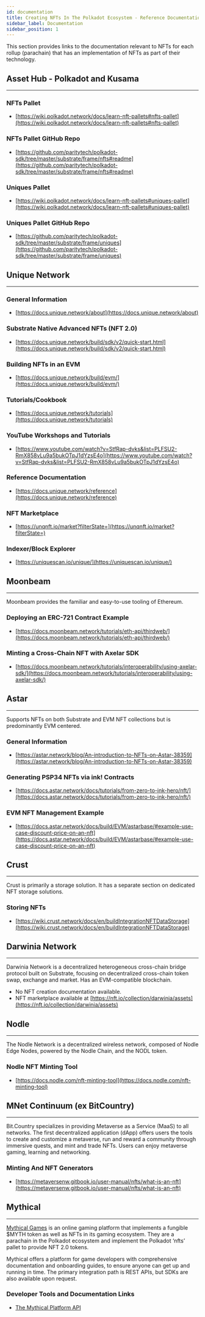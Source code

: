```yaml
---
id: documentation
title: Creating NFTs In The Polkadot Ecosystem - Reference Documentation and Tools Available
sidebar_label: Documentation
sidebar_position: 1
---
```


This section provides links to the documentation relevant to NFTs for each rollup (parachain) that has an implementation of NFTs as part of their technology.

## **Asset Hub - Polkadot and Kusama**

---


### NFTs Pallet

- [https://wiki.polkadot.network/docs/learn-nft-pallets#nfts-pallet](https://wiki.polkadot.network/docs/learn-nft-pallets#nfts-pallet)

### NFTs Pallet GitHub Repo

- [https://github.com/paritytech/polkadot-sdk/tree/master/substrate/frame/nfts#readme](https://github.com/paritytech/polkadot-sdk/tree/master/substrate/frame/nfts#readme)

### Uniques Pallet

- [https://wiki.polkadot.network/docs/learn-nft-pallets#uniques-pallet](https://wiki.polkadot.network/docs/learn-nft-pallets#uniques-pallet)

### Uniques Pallet GitHub Repo

- [https://github.com/paritytech/polkadot-sdk/tree/master/substrate/frame/uniques](https://github.com/paritytech/polkadot-sdk/tree/master/substrate/frame/uniques)

## **Unique Network**

---

### General Information

- [https://docs.unique.network/about](https://docs.unique.network/about)

### Substrate Native Advanced NFTs (NFT 2.0)

- [https://docs.unique.network/build/sdk/v2/quick-start.html](https://docs.unique.network/build/sdk/v2/quick-start.html)

### Building NFTs in an EVM

- [https://docs.unique.network/build/evm/](https://docs.unique.network/build/evm/)

### Tutorials/Cookbook

- [https://docs.unique.network/tutorials](https://docs.unique.network/tutorials)

### YouTube Workshops and Tutorials

- [https://www.youtube.com/watch?v=StfRap-dvks&list=PLFSU2-RmX858vLu9a5bukOTpJ1dYzsE4o](https://www.youtube.com/watch?v=StfRap-dvks&list=PLFSU2-RmX858vLu9a5bukOTpJ1dYzsE4o)

### Reference Documentation

- [https://docs.unique.network/reference](https://docs.unique.network/reference)

### NFT Marketplace

- [https://unqnft.io/market?filterState=](https://unqnft.io/market?filterState=)

### Indexer/Block Explorer

- [https://uniquescan.io/unique/](https://uniquescan.io/unique/)

## **Moonbeam**

---

Moonbeam provides the familiar and easy-to-use tooling of Ethereum.

### Deploying an ERC-721 Contract Example

- [https://docs.moonbeam.network/tutorials/eth-api/thirdweb/](https://docs.moonbeam.network/tutorials/eth-api/thirdweb/)

### Minting a Cross-Chain NFT with Axelar SDK

- [https://docs.moonbeam.network/tutorials/interoperability/using-axelar-sdk/](https://docs.moonbeam.network/tutorials/interoperability/using-axelar-sdk/)



## **Astar**

---

Supports NFTs on both Substrate and EVM NFT collections but is predominantly EVM centered.

### General Information

- [https://astar.network/blog/An-introduction-to-NFTs-on-Astar-38359](https://astar.network/blog/An-introduction-to-NFTs-on-Astar-38359)

### Generating PSP34 NFTs via ink! Contracts

- [https://docs.astar.network/docs/tutorials/from-zero-to-ink-hero/nft/](https://docs.astar.network/docs/tutorials/from-zero-to-ink-hero/nft/)

### EVM NFT Management Example

- [https://docs.astar.network/docs/build/EVM/astarbase/#example-use-case-discount-price-on-an-nft](https://docs.astar.network/docs/build/EVM/astarbase/#example-use-case-discount-price-on-an-nft)

## **Crust**

---

Crust is primarily a storage solution. It has a separate section on dedicated NFT storage solutions.

### Storing NFTs

- [https://wiki.crust.network/docs/en/buildIntegrationNFTDataStorage](https://wiki.crust.network/docs/en/buildIntegrationNFTDataStorage)

## **Darwinia Network**

---

Darwinia Network is a decentralized heterogeneous cross-chain bridge protocol built on Substrate, focusing on decentralized cross-chain token swap, exchange and market. Has an EVM-compatible blockchain.

- No NFT creation documentation available.
- NFT marketplace available at [https://nft.io/collection/darwinia/assets](https://nft.io/collection/darwinia/assets)

## **Nodle**

---

The Nodle Network is a decentralized wireless network, composed of Nodle Edge Nodes, powered by the Nodle Chain, and the NODL token.

### Nodle NFT Minting Tool

- [https://docs.nodle.com/nft-minting-tool](https://docs.nodle.com/nft-minting-tool)

## **MNet Continuum (ex BitCountry)**

---

Bit.Country specializes in providing Metaverse as a Service (MaaS) to all networks. The first decentralized application (dApp) offers users the tools to create and customize a metaverse, run and reward a community through immersive quests, and mint and trade NFTs. Users can enjoy metaverse gaming, learning and networking.

### Minting And NFT Generators

- [https://metaversenw.gitbook.io/user-manual/nfts/what-is-an-nft](https://metaversenw.gitbook.io/user-manual/nfts/what-is-an-nft)

## **Mythical**

---

[Mythical Games](https://mythicalgames.com/) is an online gaming platform that implements a fungible $MYTH token as well as NFTs in its gaming ecosystem. They are a parachain in the Polkadot ecosystem and implement the Polkadot ‘nfts’ pallet to provide NFT 2.0 tokens.

Mythical offers a platform for game developers with comprehensive documentation and onboarding guides, to ensure anyone can get up and running in time. The primary integration path is REST APIs, but SDKs are also available upon request.

### Developer Tools and Documentation Links

- [The Mythical Platform API](https://docs.mythicalgames.com/mythical-platform-api)
